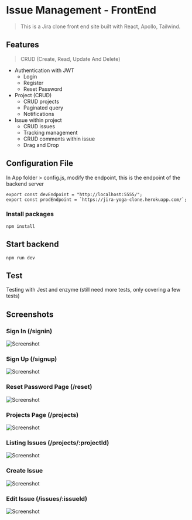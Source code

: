# Issue Management - FrontEnd

> This is a Jira clone front end site built with React, Apollo, Tailwind.

## Features

> CRUD (Create, Read, Update And Delete)

- Authentication with JWT
  - Login 
  - Register
  - Reset Password
- Project (CRUD)
  - CRUD projects
  - Paginated query
  - Notifications
- Issue within project
  - CRUD issues
  - Tracking management
  - CRUD comments within issue
  - Drag and Drop

## Configuration File

In App folder > config.js, modify the endpoint, this is the endpoint of the backend server

```
export const devEndpoint = "http://localhost:5555/";
export const prodEndpoint = `https://jira-yoga-clone.herokuapp.com/`;
```

### Install packages

```
npm install
```


## Start backend

```console
npm run dev
```

## Test
Testing with Jest and enzyme (still need more tests, only covering a few tests)

## Screenshots

### Sign In (/signin)

![Screenshot](screenshots/signin.jpg)

### Sign Up (/signup)

![Screenshot](screenshots/signup.jpg)

### Reset Password Page (/reset)

![Screenshot](screenshots/resetpw.JPG)

### Projects Page (/projects)

![Screenshot](screenshots/projects-page.jpg)

### Listing Issues (/projects/:projectId)

![Screenshot](screenshots/list-issue.JPG)

### Create Issue 

![Screenshot](screenshots/create-issue.JPG)

### Edit Issue (/issues/:issueId)

![Screenshot](screenshots/create-issue.JPG)
